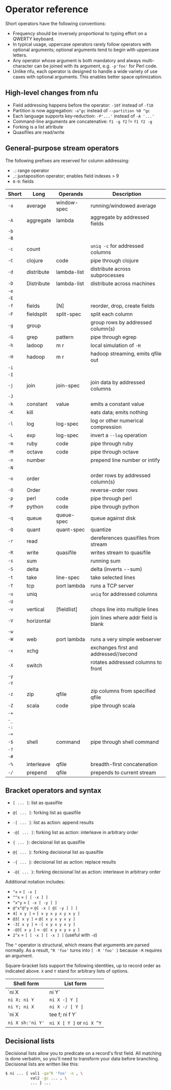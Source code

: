 # Operator reference
Short operators have the following conventions:

- Frequency should be inversely proportional to typing effort on a QWERTY
  keyboard.
- In typical usage, uppercase operators rarely follow operators with optional
  arguments; optional arguments tend to begin with uppercase letters.
- Any operator whose argument is both mandatory and always multi-character can
  be joined with its argument, e.g. `-p'foo'` for Perl code.
- Unlike nfu, each operator is designed to handle a wide variety of use cases
  with optional arguments. This enables better space optimization.

## High-level changes from nfu
- Field addressing happens before the operator: `-10f` instead of `-f10`
- Partition is now aggregation: `-a^gc` instead of `--partition %0 ^gc`
- Each language supports key-reduction: `-P'...'` instead of `-A '...'`
- Command-line arguments are concatenative: `f1 -g f2` != `f1 f2 -g`
- Forking is a list attribute
- Quasifiles are read/write

## General-purpose stream operators
The following prefixes are reserved for column addressing:

- `.`: range operator
- `,`: juxtaposition operator; enables field indexes > 9
- `0-9`: fields

Short   | Long          | Operands      | Description
--------|---------------|---------------|------------
`-a`    | average       | window-spec   | running/windowed average
`-A`    | aggregate     | lambda        | aggregate by addressed fields
`-b`    |               |               |
`-B`    |               |               |
`-c`    | count         |               | `uniq -c` for addressed columns
`-C`    | clojure       | code          | pipe through clojure
`-d`    | distribute    | lambda-list   | distribute across subprocesses
`-D`    | Distribute    | lambda-list   | distribute across machines
`-e`    |               |               |
`-E`    |               |               |
`-f`    | fields        | [N]           | reorder, drop, create fields
`-F`    | fieldsplit    | split-spec    | split each column
`-g`    | group         |               | group rows by addressed column(s)
`-G`    | grep          | pattern       | pipe through egrep
`-h`    | ladoop        | m r           | local simulation of `-H`
`-H`    | hadoop        | m r           | hadoop streaming, emits qfile out
`-i`    |               |               |
`-I`    |               |               |
`-j`    | join          | join-spec     | join data by addressed columns
`-J`    |               |               |
`-k`    | constant      | value         | emits a constant value
`-K`    | kill          |               | eats data; emits nothing
`-l`    | log           | log-spec      | log or other numerical compression
`-L`    | exp           | log-spec      | invert a `--log` operation
`-m`    | ruby          | code          | pipe through ruby
`-M`    | octave        | code          | pipe through octave
`-n`    | number        |               | prepend line number or intify
`-N`    |               |               |
`-o`    | order         |               | order rows by addressed column(s)
`-O`    | Order         |               | reverse-order rows
`-p`    | perl          | code          | pipe through perl
`-P`    | python        | code          | pipe through python
`-q`    | queue         | queue-spec    | queue against disk
`-Q`    | quant         | quant-spec    | quantize
`-r`    | read          |               | dereferences quasifiles from stream
`-R`    | write         | quasifile     | writes stream to quasifile
`-s`    | sum           |               | running sum
`-S`    | delta         |               | delta (inverts --sum)
`-t`    | take          | line-spec     | take selected lines
`-T`    | tcp           | port lambda   | runs a TCP server
`-u`    | uniq          |               | `uniq` for addressed columns
`-U`    |               |               |
`-v`    | vertical      | [fieldlist]   | chops line into multiple lines
`-V`    | horizontal    |               | join lines where addr field is blank
`-w`    |               |               |
`-W`    | web           | port lambda   | runs a very simple webserver
`-x`    | xchg          |               | exchanges first and addressed//second
`-X`    | switch        |               | rotates addressed columns to front
`-y`    |               |               |
`-Y`    |               |               |
`-z`    | zip           | qfile         | zip columns from specified qfile
`-Z`    | scala         | code          | pipe through scala
`-+`    |               |               |
`-_`    |               |               |
`-:`    |               |               |
`-=`    |               |               |
`-$`    | shell         | command       | pipe through shell command
`-?`    |               |               |
`-#`    |               |               |
`-%`    | interleave    | qfile         | breadth-first concatenation
`-/`    | prepend       | qfile         | prepends to current stream

## Bracket operators and syntax
- `[ ... ]`: list as quasifile
- `@[ ... ]`: forking list as quasifile
- `-[ ... ]`: list as action: append results
- `-@[ ... ]`: forking list as action: interleave in arbitrary order

- `{ ... }`: decisional list as quasifile
- `@{ ... }`: forking decisional list as quasifile
- `-{ ... }`: decisional list as action: replace results
- `-@{ ... }`: forking decisional list as action: interleave in arbitrary order

Additional notation includes:

- `^x` = `[ -x ]`
- `^^x` = `[ [ -x ] ]`
- `^x^y` = `[ -x [ -y ] ]`
- `@^x^@^y` = `@[ -x [ @[ -y ] ] ]`
- `4[ x y ]` = `[ x y x y x y x y ]`
- `@3[ x y ]` = `@[ x y x y x y ]`
- `-3[ x y ]` = `-[ x y x y x y ]`
- `-@3[ x y ]` = `-@[ x y x y x y ]`
- `2^x` = `[ [ -x ] [ -x ] ]` (useful with `-d`)

The `^` operator is structural, which means that arguments are parsed normally.
As a result, `^R 'foo'` turns into `[ -R 'foo' ]` because `-R` requires an
argument.

Square-bracket lists support the following identities, up to record order as
indicated above. `X` and `Y` stand for arbitrary lists of options.

Shell form             | List form
-----------------------|--------------
`ni X | ni Y`          | `ni X Y`
`ni X; ni Y`           | `ni X -[ Y ]`
`ni Y; ni X`           | `ni X -/ [ Y ]`
`ni X | tee f; ni f Y` | `ni X -@[ Y ]`
`ni X sh:'ni Y'`       | `ni X [ Y ]` or `ni X ^Y`

## Decisional lists
Decisional lists allow you to predicate on a record's first field. All matching
is done verbatim, so you'll need to transform your data before branching.
Decisional lists are written like this:

```sh
$ ni ... { val1 -ga^R 'foo' -n , \
           val2 -gc ... , \
           ... } ...
```
